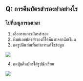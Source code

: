 ## Q: การคืนบัตรสำรองทำอย่างไร

### ไปที่เมนูการลงเวลา

1.  เลือกรายการบัตรสำรอง
2.  พิมพ์เลขบัตรสำรองที่ได้คืนมาจากนักเรียน
3.  กดรูปดินสอเพื่อทำการแก้ไขข้อมูล

![](/img/manual/faq/5_1.jpg)

4.  กดปุ่มคืนบัตรใต้รูปนักเรียน

![](/img/manual/faq/5_2.jpg)
